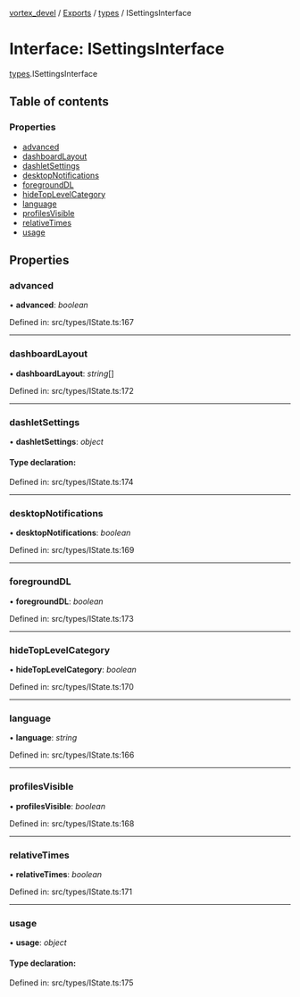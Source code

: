 [vortex_devel](../README.md) / [Exports](../modules.md) / [types](../modules/types.md) / ISettingsInterface

# Interface: ISettingsInterface

[types](../modules/types.md).ISettingsInterface

## Table of contents

### Properties

- [advanced](types.isettingsinterface.md#advanced)
- [dashboardLayout](types.isettingsinterface.md#dashboardlayout)
- [dashletSettings](types.isettingsinterface.md#dashletsettings)
- [desktopNotifications](types.isettingsinterface.md#desktopnotifications)
- [foregroundDL](types.isettingsinterface.md#foregrounddl)
- [hideTopLevelCategory](types.isettingsinterface.md#hidetoplevelcategory)
- [language](types.isettingsinterface.md#language)
- [profilesVisible](types.isettingsinterface.md#profilesvisible)
- [relativeTimes](types.isettingsinterface.md#relativetimes)
- [usage](types.isettingsinterface.md#usage)

## Properties

### advanced

• **advanced**: *boolean*

Defined in: src/types/IState.ts:167

___

### dashboardLayout

• **dashboardLayout**: *string*[]

Defined in: src/types/IState.ts:172

___

### dashletSettings

• **dashletSettings**: *object*

#### Type declaration:

Defined in: src/types/IState.ts:174

___

### desktopNotifications

• **desktopNotifications**: *boolean*

Defined in: src/types/IState.ts:169

___

### foregroundDL

• **foregroundDL**: *boolean*

Defined in: src/types/IState.ts:173

___

### hideTopLevelCategory

• **hideTopLevelCategory**: *boolean*

Defined in: src/types/IState.ts:170

___

### language

• **language**: *string*

Defined in: src/types/IState.ts:166

___

### profilesVisible

• **profilesVisible**: *boolean*

Defined in: src/types/IState.ts:168

___

### relativeTimes

• **relativeTimes**: *boolean*

Defined in: src/types/IState.ts:171

___

### usage

• **usage**: *object*

#### Type declaration:

Defined in: src/types/IState.ts:175
